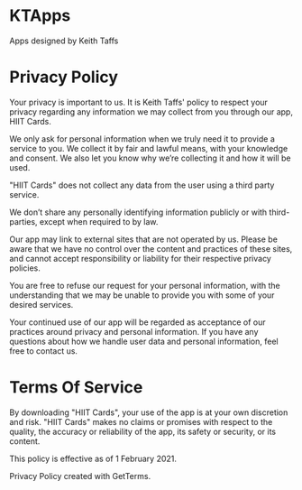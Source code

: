 # KTApps
Apps designed by Keith Taffs

# Privacy Policy

Your privacy is important to us. It is Keith Taffs' policy to respect your privacy regarding any information we may collect from you through our app, HIIT Cards.

We only ask for personal information when we truly need it to provide a service to you. We collect it by fair and lawful means, with your knowledge and consent. We also let you know why we’re collecting it and how it will be used.

"HIIT Cards" does not collect any data from the user using a third party service.

We don’t share any personally identifying information publicly or with third-parties, except when required to by law.

Our app may link to external sites that are not operated by us. Please be aware that we have no control over the content and practices of these sites, and cannot accept responsibility or liability for their respective privacy policies.

You are free to refuse our request for your personal information, with the understanding that we may be unable to provide you with some of your desired services.

Your continued use of our app will be regarded as acceptance of our practices around privacy and personal information. If you have any questions about how we handle user data and personal information, feel free to contact us.

# Terms Of Service
By downloading "HIIT Cards", your use of the app is at your own discretion and risk. "HIIT Cards" makes no claims or promises with respect to the quality, the accuracy or reliability of the app, its safety or security, or its content.

This policy is effective as of 1 February 2021.

Privacy Policy created with GetTerms.
